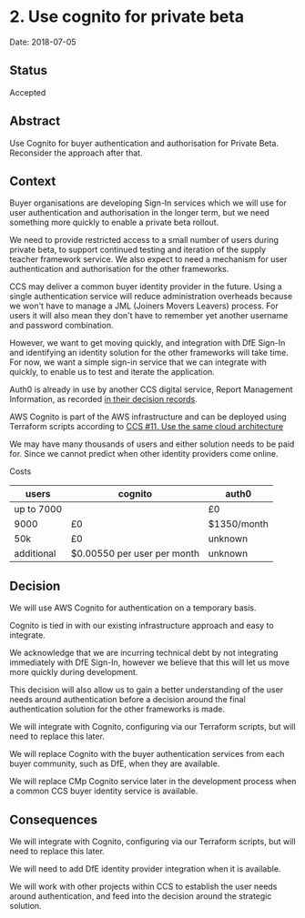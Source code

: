 # 2. Use cognito for private beta

Date: 2018-07-05

## Status

Accepted

## Abstract

Use Cognito for buyer authentication and authorisation for Private Beta. Reconsider the approach after that.

## Context

Buyer organisations are developing Sign-In services which we will use for user authentication and authorisation in the longer term, but we need something more quickly to enable a private beta rollout. 

We need to provide restricted access to a small number of users during private beta, to support continued testing and iteration of the supply teacher framework service. We also expect to need a mechanism for user authentication and authorisation for the other frameworks. 

CCS may deliver a common buyer identity provider in the future. Using a single authentication service will reduce administration overheads because we won't have to manage a JML (Joiners Movers Leavers) process. For users it will also mean they don't have to remember yet another username and password combination.

However, we want to get moving quickly, and integration with DfE Sign-In and identifying an identity solution for the other frameworks will take time. For now, we want a simple sign-in service that we can integrate with quickly, to enable us to test and iterate the application.

Auth0 is already in use by another CCS digital service, Report Management Information, as recorded [in their decision records](https://github.com/Crown-Commercial-Service/ReportMI-ADRs/blob/master/doc/adr/0011-use-auth0-for-temporary-user-authentication.md). 

AWS Cognito is part of the AWS infrastructure and can be deployed using Terraform scripts according to [CCS #11. Use the same cloud architecture](https://github.com/Crown-Commercial-Service/CCS-Architecture-Decision-Records/blob/master/doc/adr/0011-use-the-same-cloud-architecture.md)

We may have many thousands of users and either solution needs to be paid for. Since we cannot predict when other identity providers come online.

Costs 

|users|cognito|auth0|
|------|------|-----|
|up to 7000| | £0| £0|
|9000| £0| $1350/month|
|50k|£0| unknown|
|additional|$0.00550 per user per month|unknown|

## Decision

We will use AWS Cognito for authentication on a temporary basis.

Cognito is tied in with our existing infrastructure approach and easy to integrate.

We acknowledge that we are incurring technical debt by not integrating immediately with DfE Sign-In, however we believe that this will let us move more quickly during development.

This decision will also allow us to gain a better understanding of the user needs around authentication before a decision around the final authentication solution for the other frameworks is made.

We will integrate with Cognito, configuring via our Terraform scripts, but will need to replace this later.

We will replace Cognito with the buyer authentication services from each buyer community, such as DfE, when they are available.

We will replace CMp Cognito service later in the development process when a common CCS buyer identity service is available.

## Consequences

We will integrate with Cognito, configuring via our Terraform scripts, but will need to replace this later.

We will need to add DfE identity provider integration when it is available.

We will work with other projects within CCS to establish the user needs around authentication, and feed into the decision around the strategic solution.

